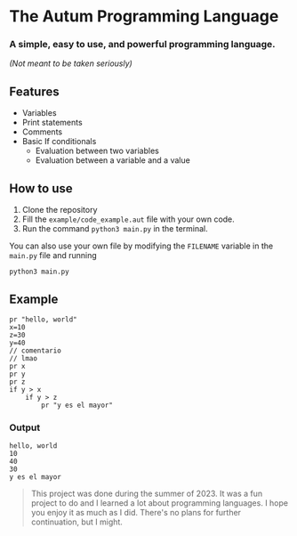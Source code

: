 # The Autum Programming Language
### A simple, easy to use, and powerful programming language.
_(Not meant to be taken seriously)_



## Features 
- Variables
- Print statements
- Comments 
- Basic If conditionals 
    - Evaluation between two variables 
    - Evaluation between a variable and a value

## How to use
1. Clone the repository
2. Fill the `example/code_example.aut` file with your own code.
3. Run the command `python3 main.py` in the terminal. 

You can also use your own file by modifying the `FILENAME` variable in the `main.py` file and running 

```python3 main.py```

## Example
```
pr "hello, world" 
x=10
z=30
y=40
// comentario
// lmao
pr x 
pr y 
pr z
if y > x
    if y > z
        pr "y es el mayor"

```

### Output
```
hello, world
10
40
30
y es el mayor
```

> This project was done during the summer of 2023. It was a fun project to do and I learned a lot about programming languages. I hope you enjoy it as much as I did.
> There's no plans for further continuation, but I might. 
